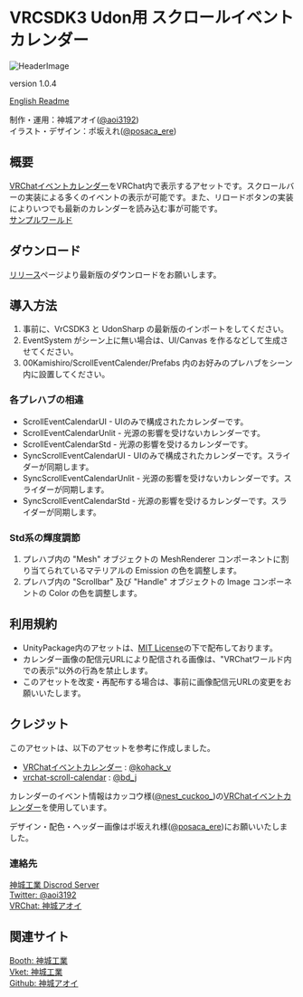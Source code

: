 # VRCSDK3 Udon用 スクロールイベントカレンダー
![HeaderImage](https://s2.booth.pm/b2209dbe-e926-43e3-ba9e-c8fe82d00574/i/2764234/0f50c7ee-b9bd-4a71-8222-0bfb97f44e5b_base_resized.jpg)

version 1.0.4  

[English Readme][00]

制作・運用：神城アオイ([@aoi3192][01])  
イラスト・デザイン：ポ坂えれ([@posaca_ere][02])  

## 概要
[VRChatイベントカレンダー][11]をVRChat内で表示するアセットです。スクロールバーの実装による多くのイベントの表示が可能です。また、リロードボタンの実装によりいつでも最新のカレンダーを読み込む事が可能です。  
[サンプルワールド][12]  

## ダウンロード
[リリース][21]ページより最新版のダウンロードをお願いします。  

## 導入方法
1. 事前に、VrCSDK3 と UdonSharp の最新版のインポートをしてください。
2. EventSystem がシーン上に無い場合は、UI/Canvas を作るなどして生成させてください。  
3. 00Kamishiro/ScrollEventCalender/Prefabs 内のお好みのプレハブをシーン内に設置してください。  

### 各プレハブの相違
* ScrollEventCalendarUI - UIのみで構成されたカレンダーです。  
* ScrollEventCalendarUnlit - 光源の影響を受けないカレンダーです。  
* ScrollEventCalendarStd - 光源の影響を受けるカレンダーです。  
* SyncScrollEventCalendarUI - UIのみで構成されたカレンダーです。スライダーが同期します。  
* SyncScrollEventCalendarUnlit - 光源の影響を受けないカレンダーです。スライダーが同期します。  
* SyncScrollEventCalendarStd - 光源の影響を受けるカレンダーです。スライダーが同期します。  

### Std系の輝度調節
1. プレハブ内の "Mesh" オブジェクトの MeshRenderer コンポーネントに割り当てられているマテリアルの Emission の色を調整します。  
2. プレハブ内の "Scrollbar" 及び "Handle" オブジェクトの Image コンポーネントの Color の色を調整します。  

## 利用規約
* UnityPackage内のアセットは、[MIT License][61]の下で配布しております。  
* カレンダー画像の配信元URLにより配信される画像は、"VRChatワールド内での表示"以外の行為を禁止します。  
* このアセットを改変・再配布する場合は、事前に画像配信元URLの変更をお願いいたします。  

## クレジット
このアセットは、以下のアセットを参考に作成しました。
* [VRChatイベントカレンダー][71] : [@kohack_v][72]  
* [vrchat-scroll-calendar][73] : [@bd_j][74]  
  
カレンダーのイベント情報はカッコウ様([@nest_cuckoo_][75])の[VRChatイベントカレンダー][76]を使用しています。  
  
デザイン・配色・ヘッダー画像はポ坂えれ様([@posaca_ere][77])にお願いいたしました。  

### 連絡先
[神城工業 Discrod Server][81]  
[Twitter: @aoi3192][82]  
[VRChat: 神城アオイ][83]  

## 関連サイト
[Booth: 神城工業][91]  
[Vket: 神城工業][92]  
[Github: 神城アオイ][93]  

[00]:https://github.com/AoiKamishiro/VRChatUdon_ScrollEventCalendar/blob/master/Assets/00Kamishiro/ScrollEventCalendar/README-en.md
[01]:https://twitter.com/aoi3192
[02]:https://twitter.com/posaca_ere
[11]:https://sites.google.com/view/vrchat-event
[12]:https://vrchat.com/home/world/wrld_7540f98a-df30-477f-8af3-2868ffec0863
[21]:https://github.com/AoiKamishiro/VRChatUdon_ScrollEventCalendar/releases
[61]:LICENSE-MIT.txt
[71]:https://booth.pm/ja/items/1223535
[72]:https://twitter.com/kohack_v
[73]:https://github.com/bdunderscore/vrchat-scroll-calendar
[74]:https://twitter.com/bd_j
[75]:https://twitter.com/nest_cuckoo_
[76]:https://sites.google.com/view/vrchat-event
[77]:https://twitter.com/posaca_ere
[81]:https://discord.gg/NG3DxyYkCf
[82]:https://twitter.com/aoi3192
[83]:https://www.vrchat.com/home/user/usr_19514816-2cf8-43cc-a046-9e2d87d15af7
[91]:https://kamishirolab.booth.pm/
[92]:https://www.v-market.work/ec/shops/1810/detail/
[93]:https://github.com/AoiKamishiro